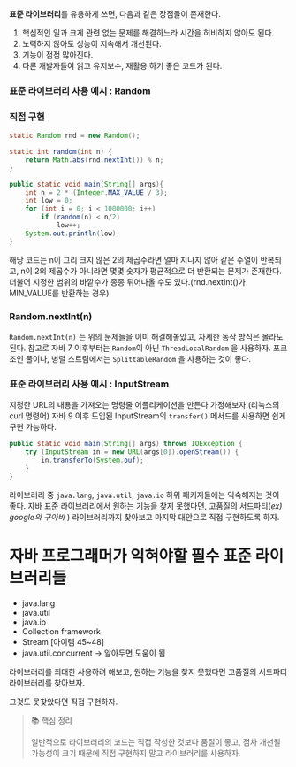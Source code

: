 **표준 라이브러리**를 유용하게 쓰면, 다음과 같은 장점들이 존재한다.

1. 핵심적인 일과 크게 관련 없는 문제를 해결하느라 시간을 허비하지 않아도 된다.
2. 노력하지 않아도 성능이 지속해서 개선된다.
3. 기능이 점점 많아진다.
4. 다른 개발자들이 읽고 유지보수, 재활용 하기 좋은 코드가 된다.

### 표준 라이브러리 사용 예시 : Random

### 직접 구현

```java
static Random rnd = new Random();

static int random(int n) {
	return Math.abs(rnd.nextInt()) % n;
}

public static void main(String[] args){
	int n = 2 * (Integer.MAX_VALUE / 3);
    int low = 0;
    for (int i = 0; i < 1000000; i++)
    	if (random(n) < n/2)
        	low++;
    System.out.println(low);
}
```

해당 코드는 n이 그리 크지 않은 2의 제곱수라면 얼마 지나지 않아 같은 수열이 반복되고, n이 2의 제곱수가 아니라면 몇몇 숫자가 평균적으로 더 반환되는 문제가 존재한다. 더불어 지정한 범위의 바깥수가 종종 튀어나올 수도 있다.(rnd.nextInt()가 MIN_VALUE를 반환하는 경우)

### Random.nextInt(n)

`Random.nextInt(n)` 는 위의 문제들을 이미 해결해놓았고, 자세한 동작 방식은 몰라도 된다. 참고로 자바 7 이후부터는 `Random`이 아닌 `ThreadLocalRandom` 을 사용하자. 포크 조인 풀이나, 병렬 스트림에서는 `SplittableRandom` 을 사용하는 것이 좋다.

### 표준 라이브러리 사용 예시 : InputStream

지정한 URL의 내용을 가져오는 명령줄 어플리케이션을 만든다 가정해보자.(리눅스의 curl 명령어) 자바 9 이후 도입된 InputStream의 `transfer()` 메서드를 사용하면 쉽게 구현 가능하다.

```java
public static void main(String[] args) throws IOException {
	try (InputStream in = new URL(args[0]).openStream()) {
    	in.transferTo(System.ouf);
    }
}
```

라이브러리 중 `java.lang`, `java.util`, `java.io` 하위 패키지들에는 익숙해지는 것이 좋다. 자바 표준 라이브러리에서 원하는 기능을 찾지 못했다면, 고품질의 서드파티(*ex) google의 구아바* ) 라이브러리까지 찾아보고 마지막 대안으로 직접 구현하도록 하자.

# **자바 프로그래머가 익혀야할 필수 표준 라이브러리들**

- java.lang
- java.util
- java.io
- Collection framework
- Stream [아이템 45~48]
- java.util.concurrent → 알아두면 도움이 됨

라이브러리를 최대한 사용하려 해보고, 원하는 기능을 찾지 못했다면 고품질의 서드파티 라이브러리를 찾아보자.

그것도 못찾았다면 직접 구현하자.

> 📚 핵심 정리
>
>
> 일반적으로 라이브러리의 코드는 직접 작성한 것보다 품질이 좋고, 점차 개선될 가능성이 크기 때문에 직접 구현하지 말고 라이브러리를 사용하자.